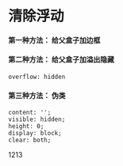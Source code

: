 # 清除浮动

#### 第一种方法：  给父盒子加边框



#### 第二种方法： 给父盒子加溢出隐藏

	overflow: hidden


#### 第三种方法： 伪类

	content: '';
	visible: hidden;
	height: 0;
	display: block;
	clear: both;


1213